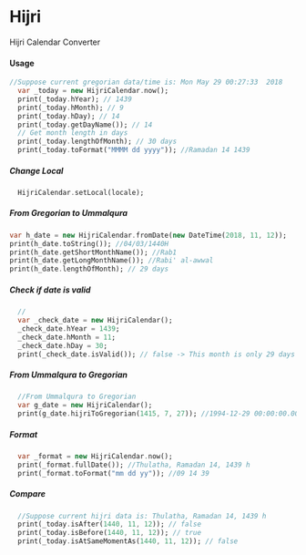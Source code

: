 # Hijri

Hijri Calendar Converter 



#### Usage



```dart
//Suppose current gregorian data/time is: Mon May 29 00:27:33  2018
  var _today = new HijriCalendar.now();
  print(_today.hYear); // 1439
  print(_today.hMonth); // 9
  print(_today.hDay); // 14
  print(_today.getDayName()); // 14
  // Get month length in days
  print(_today.lengthOfMonth); // 30 days
  print(_today.toFormat("MMMM dd yyyy")); //Ramadan 14 1439
```
 ##### Change Local 
```dart
  HijriCalendar.setLocal(locale);
```
  ##### From Gregorian to Ummalqura
  ```dart
  var h_date = new HijriCalendar.fromDate(new DateTime(2018, 11, 12));
  print(h_date.toString()); //04/03/1440H
  print(h_date.getShortMonthName()); //Rab1
  print(h_date.getLongMonthName()); //Rabi' al-awwal
  print(h_date.lengthOfMonth); // 29 days
```
##### Check if date is valid
```dart
  // 
  var _check_date = new HijriCalendar();
  _check_date.hYear = 1439;
  _check_date.hMonth = 11;
  _check_date.hDay = 30;
  print(_check_date.isValid()); // false -> This month is only 29 days
```
##### From Ummalqura to Gregorian
```dart
  //From Ummalqura to Gregorian
  var g_date = new HijriCalendar();
  print(g_date.hijriToGregorian(1415, 7, 27)); //1994-12-29 00:00:00.000
```
  ##### Format
```dart
  var _format = new HijriCalendar.now();
  print(_format.fullDate()); //Thulatha, Ramadan 14, 1439 h
  print(_format.toFormat("mm dd yy")); //09 14 39
```
  ##### Compare
  
```dart
  //Suppose current hijri data is: Thulatha, Ramadan 14, 1439 h
  print(_today.isAfter(1440, 11, 12)); // false
  print(_today.isBefore(1440, 11, 12)); // true
  print(_today.isAtSameMomentAs(1440, 11, 12)); // false
  
  ```

